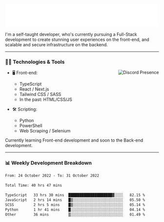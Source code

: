 <img src="assets/wave.svg" alt=":wave:" />

I'm a self-taught developer, who's currently pursuing a Full-Stack development to create stunning user experiences on the front-end, and scalable and secure infrastructure on the backend.

---

### 🧑‍💻 Technologies & Tools

<a href="https://discord.com/users/414304208649453568" target="_blank" rel="nofollow">
   <img src="https://lanyard-profile-readme.vercel.app/api/414304208649453568?idleMessage=Probably%20doing%20something%20else..." alt="Discord Presence" align="right">
</a>

- 🖥️ Front-end:

  - TypeScript
  - React / Next.js
  - Tailwind CSS / SASS
  - In the past: HTML/CSS/JS

- 🛠 Scripting:

  - Python
  - PowerShell
  - Web Scraping / Selenium

Currently learning Front-end development and soon to the Back-end development.

---

### 📊 Weekly Development Breakdown

<!-- ![ccrsxx's GitHub Stats](https://github-readme-stats.vercel.app/api?username=ccrsxx&count_private=true&theme=tokyonight) -->
<!-- ![ccrsxx's Top Langs](https://github-readme-stats.vercel.app/api/top-langs/?username=ccrsxx&hide=lua,java,html&theme=tokyonight) -->

<!--START_SECTION:waka-->

```text
From: 24 October 2022 - To: 31 October 2022

Total Time: 40 hrs 47 mins

TypeScript   33 hrs 30 mins  ████████████████████▓░░░░   82.15 %
JavaScript   2 hrs 14 mins   █▒░░░░░░░░░░░░░░░░░░░░░░░   05.50 %
SCSS         2 hrs 5 mins    █▒░░░░░░░░░░░░░░░░░░░░░░░   05.14 %
Python       1 hr 41 mins    █░░░░░░░░░░░░░░░░░░░░░░░░   04.14 %
Other        36 mins         ▒░░░░░░░░░░░░░░░░░░░░░░░░   01.49 %
```

<!--END_SECTION:waka-->
